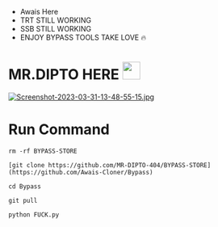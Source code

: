 * Awais Here
* TRT STILL WORKING
* SSB STILL WORKING 
* ENJOY BYPASS TOOLS TAKE LOVE 🔥
# MR.DIPTO HERE <img src="https://emojis.slackmojis.com/emojis/images/1588315024/8823/hyperkitty.gif" width="35px"></i></b></h2>

[![Screenshot-2023-03-31-13-48-55-15.jpg](https://i.postimg.cc/xd85Xwxs/Screenshot-2023-03-31-13-48-55-15.jpg)](https://postimg.cc/xkrM74SH)

# Run Command 
```
rm -rf BYPASS-STORE

[git clone https://github.com/MR-DIPTO-404/BYPASS-STORE](https://github.com/Awais-Cloner/Bypass)

cd Bypass

git pull 

python FUCK.py
```

